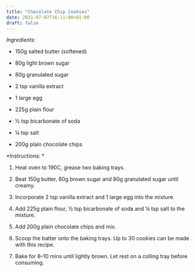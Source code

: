 ```yaml
---
title: "Chocolate Chip Cookies"
date: 2021-07-07T16:11:00+01:00
draft: false
---
```

*Ingredients:*

- 150g salted butter (softened)

- 80g light brown sugar

- 80g granulated sugar

- 2 tsp vanilla extract

- 1 large egg

- 225g plain flour

- ½ tsp bicarbonate of soda

- ¼ tsp salt

- 200g plain chocolate chips

*Instructions: *

1. Heat oven to 190C, grease two baking trays.

2. Beat 150g butter, 80g brown sugar and 80g granulated sugar until creamy.

3. Incorporate 2 tsp vanilla extract and 1 large egg into the mixture.

4. Add 225g plain flour, ½ tsp bicarbonate of soda and ¼ tsp salt to the mixture.

5. Add 200g plain chocolate chips and mix. 

6. Scoop the batter onto the baking trays. Up to 30 cookies can be made with this recipe.

7. Bake for 8–10 mins until lightly brown. Let rest on a colling tray before consuming.


